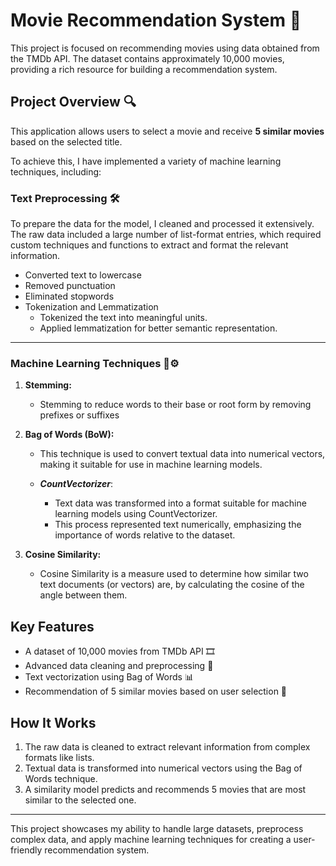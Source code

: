 # Movie Recommendation System 🎥  

This project is focused on recommending movies using data obtained from the TMDb API. The dataset contains approximately 10,000 movies, providing a rich resource for building a recommendation system.  

## Project Overview 🔍

This application allows users to select a movie and receive **5 similar movies** based on the selected title.  

To achieve this, I have implemented a variety of machine learning techniques, including:  

### Text Preprocessing 🛠️
To prepare the data for the model, I cleaned and processed it extensively. The raw data included a large number of list-format entries, which required custom techniques and functions to extract and format the relevant information.

- Converted text to lowercase 
- Removed punctuation 
- Eliminated stopwords   
- Tokenization and Lemmatization   
  - Tokenized the text into meaningful units.  
  - Applied lemmatization for better semantic representation.  
---
### Machine Learning Techniques 🔩⚙️
1. **Stemming:**
    - Stemming to reduce words to their base or root form by removing prefixes or suffixes

2. **Bag of Words (BoW):**
    - This technique is used to convert textual data into numerical vectors, making it suitable for use in machine learning models.

    - ***CountVectorizer***: 
        - Text data was transformed into a format suitable for machine learning models using CountVectorizer.  
        - This process represented text numerically, emphasizing the importance of words relative to the dataset.  

3. **Cosine Similarity:**
    - Cosine Similarity is a measure used to determine how similar two text documents (or vectors) are, by calculating the cosine of the angle between them.

## Key Features  

- A dataset of 10,000 movies from TMDb API 🎞️  
- Advanced data cleaning and preprocessing 🧹  
- Text vectorization using Bag of Words 📊  
- Recommendation of 5 similar movies based on user selection 🤖  

## How It Works  

1. The raw data is cleaned to extract relevant information from complex formats like lists.  
2. Textual data is transformed into numerical vectors using the Bag of Words technique.  
3. A similarity model predicts and recommends 5 movies that are most similar to the selected one.  

---

This project showcases my ability to handle large datasets, preprocess complex data, and apply machine learning techniques for creating a user-friendly recommendation system.  
